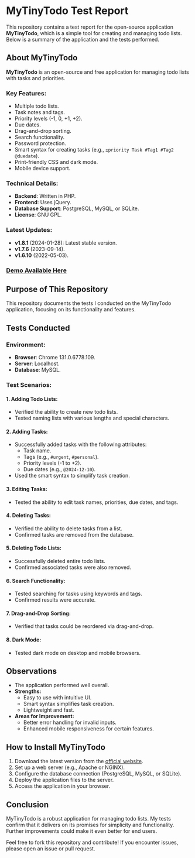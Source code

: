 # MyTinyTodo Test Report

This repository contains a test report for the open-source application **MyTinyTodo**, which is a simple tool for creating and managing todo lists. Below is a summary of the application and the tests performed.

## About MyTinyTodo

**MyTinyTodo** is an open-source and free application for managing todo lists with tasks and priorities.

### Key Features:
- Multiple todo lists.
- Task notes and tags.
- Priority levels (-1, 0, +1, +2).
- Due dates.
- Drag-and-drop sorting.
- Search functionality.
- Password protection.
- Smart syntax for creating tasks (e.g., `±priority Task #Tag1 #Tag2 @duedate`).
- Print-friendly CSS and dark mode.
- Mobile device support.

### Technical Details:
- **Backend**: Written in PHP.
- **Frontend**: Uses jQuery.
- **Database Support**: PostgreSQL, MySQL, or SQLite.
- **License**: GNU GPL.

### Latest Updates:
- **v1.8.1** (2024-01-28): Latest stable version.
- **v1.7.6** (2023-09-14).
- **v1.6.10** (2022-05-03).

### [Demo Available Here](#)

## Purpose of This Repository
This repository documents the tests I conducted on the MyTinyTodo application, focusing on its functionality and features.

## Tests Conducted

### Environment:
- **Browser**: Chrome 131.0.6778.109.
- **Server**: Localhost.
- **Database**: MySQL.

### Test Scenarios:

#### 1. Adding Todo Lists:
- Verified the ability to create new todo lists.
- Tested naming lists with various lengths and special characters.

#### 2. Adding Tasks:
- Successfully added tasks with the following attributes:
  - Task name.
  - Tags (e.g., `#urgent`, `#personal`).
  - Priority levels (-1 to +2).
  - Due dates (e.g., `@2024-12-10`).
- Used the smart syntax to simplify task creation.

#### 3. Editing Tasks:
- Tested the ability to edit task names, priorities, due dates, and tags.

#### 4. Deleting Tasks:
- Verified the ability to delete tasks from a list.
- Confirmed tasks are removed from the database.

#### 5. Deleting Todo Lists:
- Successfully deleted entire todo lists.
- Confirmed associated tasks were also removed.

#### 6. Search Functionality:
- Tested searching for tasks using keywords and tags.
- Confirmed results were accurate.

#### 7. Drag-and-Drop Sorting:
- Verified that tasks could be reordered via drag-and-drop.

#### 8. Dark Mode:
- Tested dark mode on desktop and mobile browsers.

## Observations
- The application performed well overall.
- **Strengths:**
  - Easy to use with intuitive UI.
  - Smart syntax simplifies task creation.
  - Lightweight and fast.
- **Areas for Improvement:**
  - Better error handling for invalid inputs.
  - Enhanced mobile responsiveness for certain features.

## How to Install MyTinyTodo
1. Download the latest version from the [official website](#).
2. Set up a web server (e.g., Apache or NGINX).
3. Configure the database connection (PostgreSQL, MySQL, or SQLite).
4. Deploy the application files to the server.
5. Access the application in your browser.

## Conclusion
MyTinyTodo is a robust application for managing todo lists. My tests confirm that it delivers on its promises for simplicity and functionality. Further improvements could make it even better for end users.

Feel free to fork this repository and contribute! If you encounter issues, please open an issue or pull request.
